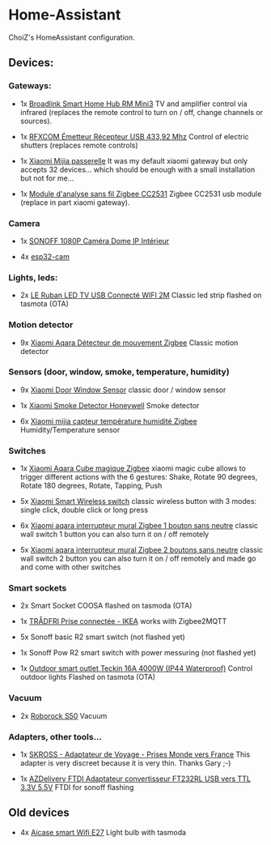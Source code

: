 # Home-Assistant

ChoiZ's HomeAssistant configuration.

## Devices:

### Gateways:

- 1x [Broadlink Smart Home Hub RM Mini3](https://www.amazon.fr/gp/product/B07DPHG521) TV and amplifier control via infrared (replaces the remote control to turn on / off, change channels or sources).

- 1x [RFXCOM Émetteur Récepteur USB 433,92 Mhz](https://www.amazon.fr/gp/product/B07HQYXCV5) Control of electric shutters (replaces remote controls)

- 1x [Xiaomi Mijia passerelle](https://fr.aliexpress.com/item/32821192659.html) It was my default xiaomi gateway but only accepts 32 devices… which should be enough with a small installation but not for me…

- 1x [Module d'analyse sans fil Zigbee CC2531](https://fr.aliexpress.com/item/4000070685708.html) Zigbee CC2531 usb module (replace in part xiaomi gateway).

### Camera

- 1x [SONOFF 1080P Caméra Dome IP Intérieur](https://www.amazon.fr/gp/product/B081RFKPGY)

- 4x [esp32-cam](https://fr.aliexpress.com/item/32981449079.html)

### Lights, leds:

- 2x [LE Ruban LED TV USB Connecté WIFI 2M](https://www.amazon.fr/gp/product/B07QXMZ7C8) Classic led strip flashed on tasmota (OTA)

### Motion detector

- 9x [Xiaomi Aqara Détecteur de mouvement Zigbee](https://fr.aliexpress.com/item/32828696729.html) Classic motion detector

### Sensors (door, window, smoke, temperature, humidity)

- 9x [Xiaomi Door Window Sensor](https://www.aliexpress.com/item/32714904459.html) classic door / window sensor

- 1x [Xiaomi Smoke Detector Honeywell](https://www.aliexpress.com/item/32945252495.html) Smoke detector

- 6x [Xiaomi mijia capteur température humidité Zigbee](https://fr.aliexpress.com/item/32714410866.html) Humidity/Temperature sensor

### Switches

- 1x [Xiaomi Aqara Cube magique Zigbee](https://www.aliexpress.com/item/32854830262.html) xiaomi magic cube allows to trigger different actions with the 6 gestures: Shake, Rotate 90 degrees, Rotate 180 degrees, Rotate, Tapping, Push

- 5x [Xiaomi Smart Wireless switch](https://www.aliexpress.com/item/32818007384.html) classic wireless button with 3 modes: single click, double click or long press

- 6x [Xiaomi aqara interrupteur mural Zigbee 1 bouton sans neutre](https://fr.aliexpress.com/item/32950175670.html) classic wall switch 1 button you can also turn it on / off remotely

- 5x [Xiaomi aqara interrupteur mural Zigbee 2 boutons sans neutre](https://fr.aliexpress.com/item/32950175670.html) classic wall switch 2 button you can also turn it on / off remotely and made go and come with other switches

### Smart sockets

- 2x Smart Socket COOSA flashed on tasmoda (OTA)

- 1x [TRÅDFRI Prise connectée - IKEA](https://www.ikea.com/fr/fr/p/tradfri-prise-connectee-20364476/) works with Zigbee2MQTT

- 5x Sonoff basic R2 smart switch (not flashed yet)

- 1x Sonoff Pow R2 smart switch with power messuring (not flashed yet)

- 1x [Outdoor smart outlet Teckin 16A 4000W (IP44 Waterproof)](https://www.amazon.fr/gp/product/B07RFN1V6L) Control outdoor lights Flashed on tasmota (OTA)

### Vacuum

- 2x [Roborock S50](https://fr.aliexpress.com/item/4000034980243.html) Vacuum

### Adapters, other tools…

- 1x [SKROSS - Adaptateur de Voyage - Prises Monde vers France](https://www.amazon.fr/gp/product/B005P21MNW) This adapter is very discreet because it is very thin. Thanks Gary ;-)

- 1x [AZDelivery FTDI Adaptateur convertisseur FT232RL USB vers TTL 3.3V 5.5V](https://www.amazon.fr/gp/product/B01N9RZK6I) FTDI for sonoff flashing

## Old devices

- 4x [Aicase smart Wifi E27](https://www.amazon.fr/gp/product/B07BTQJG6J) Light bulb with tasmoda
